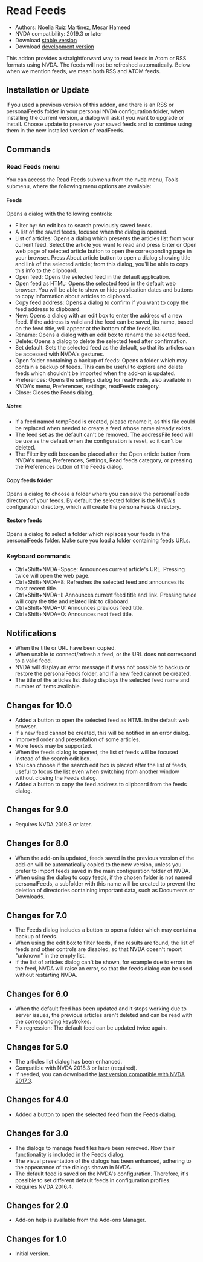 # Read Feeds #

* Authors: Noelia Ruiz Martínez, Mesar Hameed
* NVDA compatibility: 2019.3 or later
* Download [stable version][1]
* Download [development version][2]

This addon provides a straightforward way to read feeds in Atom or RSS formats using NVDA.
The feeds will not be refreshed automatically.
Below when we mention feeds, we mean both RSS and ATOM feeds.

## Installation or Update ##

If you used a previous version of this addon, and there is an RSS or personalFeeds folder in your personal NVDA configuration folder,
when installing the current version, a dialog will ask if you want to upgrade or install.
Choose update to preserve your saved feeds and to continue using them in the new installed version of readFeeds.

## Commands ##

### Read Feeds menu ###

You can access the Read Feeds submenu from the nvda menu, Tools submenu, where the following menu options are available:

#### Feeds ####

Opens a dialog with the following controls:

* Filter by: An edit box to search previously saved feeds.
* A list of the saved feeds, focused when the dialog is opened.
* List of articles: Opens a dialog which presents the articles list from your current feed. Select the article you want to read and press Enter or Open web page of selected article button to open the corresponding page in your browser. Press About article button to open a dialog showing title and link of the selected article; from this dialog, you'll be able to copy this info to the clipboard.
* Open feed: Opens the selected feed in the default application.
* Open feed as HTML: Opens the selected feed in the default web browser. You will be able to show or hide publication dates and buttons to copy information about articles to clipboard.
* Copy feed address: Opens a dialog to confirm if you want to copy the feed address to clipboard.
* New: Opens a dialog with an edit box to enter the address of a new feed. If the address is valid and the feed can be saved, its name, based on the feed title, will appear at the bottom of the feeds list.
* Rename: Opens a dialog with an edit box to rename the selected feed.
* Delete: Opens a dialog to delete the selected feed after confirmation.
* Set default: Sets the selected feed as the default, so that its articles can be accessed with NVDA's gestures.
* Open folder containing a backup of feeds: Opens a folder which may contain a backup of feeds. This can be useful to explore and delete feeds which shouldn't be imported when the add-on is updated.
* Preferences: Opens the settings dialog for readFeeds, also available in NVDA's menu, Preferences, settings, readFeeds category.
* Close: Closes the Feeds dialog.

##### Notes #####

* If a feed named tempFeed is created, please rename it, as this file could be replaced when needed to create a feed whose name already exists.
* The feed set as the default can't be removed. The addressFile feed will be use as the default when the configuration is reset, so it can't be deleted.
* The Filter by edit box can be placed after the Open article button from NVDA's menu, Preferences, Settings, Read feeds category, or pressing the Preferences button of the Feeds dialog.

#### Copy feeds folder ####

Opens a dialog to choose a folder where you can save the personalFeeds directory of your feeds. By default the selected folder is the NVDA's configuration directory, which will create the personalFeeds directory.

#### Restore feeds ####

Opens a dialog to select a folder which replaces your feeds in the personalFeeds folder. Make sure you load a folder containing feeds URLs.

### Keyboard commands ###

* Ctrl+Shift+NVDA+Space: Announces current article's URL. Pressing twice will open the web page.
* Ctrl+Shift+NVDA+8: Refreshes the selected feed and announces its most recent title.
* Ctrl+Shift+NVDA+I: Announces current feed title and link. Pressing twice will copy the title and related link to clipboard.
* Ctrl+Shift+NVDA+U: Announces previous feed title.
* Ctrl+Shift+NVDA+O: Announces next feed title.

## Notifications ##

* When the title or URL have been copied.
* When unable to connect/refresh a feed, or the URL does not correspond to a valid feed.
* NVDA will display an error message if it was not possible to backup or restore the personalFeeds folder, and if a new feed cannot be created.
* The title of the articles list dialog displays the selected feed name and number of items available.

## Changes for 10.0 ##

* Added a button to open the selected feed as HTML in the default web browser.
* If a new feed cannot be created, this will be notified in an error dialog.
* Improved order and presentation of some articles.
* More feeds may be supported.
* When the feeds dialog is opened, the list of feeds will be focused instead of the search edit box.
* You can choose if the search edit box is placed after the list of feeds, useful to focus the list even when switching from another window without closing the Feeds dialog.
* Added a button to copy the feed address to clipboard from the feeds dialog.

## Changes for 9.0 ##

* Requires NVDA 2019.3 or later.

## Changes for 8.0 ##

* When the add-on is updated, feeds saved in the previous version of the add-on will be automatically copied to the new version, unless you prefer to import feeds saved in the main configuration folder of NVDA.
* When using the dialog to copy feeds, if the chosen folder is not named personalFeeds, a subfolder with this name will be created to prevent the deletion of directories containing important data, such as Documents or Downloads.

## Changes for 7.0 ##

* The Feeds dialog includes a button to open a folder which may contain a backup of feeds.
* When using the edit box to filter feeds, if no results are found, the list of feeds and other controls are disabled, so that NVDA doesn't report "unknown" in the empty list.
* If the list of articles dialog can't be shown, for example due to errors in the feed, NVDA will raise an error, so that the feeds dialog can be used without restarting NVDA.

## Changes for 6.0 ##

* When the default feed has been updated and it stops working due to server issues, the previous articles aren't deleted and can be read with the corresponding keystrokes.
* Fix regression: The default feed can be updated twice again.

## Changes for 5.0 ##

* The articles list dialog has been enhanced.
* Compatible with NVDA 2018.3 or later (required).
* If needed, you can download the [last version compatible with NVDA 2017.3][3].

## Changes for 4.0 ##

* Added a button to open the selected feed from the Feeds dialog.

## Changes for 3.0 ##

* The dialogs to manage feed files have been removed. Now their functionality is included in the Feeds dialog.
* The visual presentation of the dialogs has been enhanced, adhering to the appearance of the dialogs shown in NVDA.
* The default feed is saved on the NVDA's configuration. Therefore, it's possible to set different default feeds in configuration profiles.
* Requires NVDA 2016.4.

## Changes for 2.0 ##

* Add-on help is available from the Add-ons Manager.

## Changes for 1.0 ##

* Initial version.

[1]: https://addons.nvda-project.org/files/get.php?file=rf

[2]: https://addons.nvda-project.org/files/get.php?file=rf-dev

[3]: https://addons.nvda-project.org/files/get.php?file=rf-o
